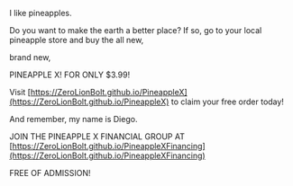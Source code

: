 I like pineapples.

Do you want to make the earth a better place?
If so, go to your local pineapple store and buy the all new,

brand new,

PINEAPPLE X! FOR ONLY $3.99!

Visit [https://ZeroLionBolt.github.io/PineappleX](https://ZeroLionBolt.github.io/PineappleX) to claim your free order today!

And remember, my name is Diego.

JOIN THE PINEAPPLE X FINANCIAL GROUP AT [https://ZeroLionBolt.github.io/PineappleXFinancing](https://ZeroLionBolt.github.io/PineappleXFinancing)

FREE OF ADMISSION!
